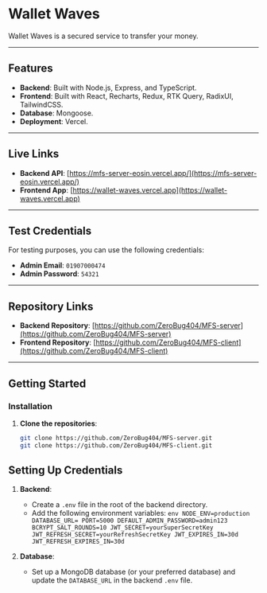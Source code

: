 # Wallet Waves

Wallet Waves is a secured service to transfer your money.

---

## Features

- **Backend**: Built with Node.js, Express, and TypeScript.
- **Frontend**: Built with React, Recharts, Redux, RTK Query, RadixUI, TailwindCSS.
- **Database**: Mongoose.
- **Deployment**: Vercel.

---

## Live Links

- **Backend API**: [https://mfs-server-eosin.vercel.app/](https://mfs-server-eosin.vercel.app/)
- **Frontend App**: [https://wallet-waves.vercel.app](https://wallet-waves.vercel.app)

---

## Test Credentials

For testing purposes, you can use the following credentials:

- **Admin Email**: `01907000474`
- **Admin Password**: `54321`

---

## Repository Links

- **Backend Repository**: [https://github.com/ZeroBug404/MFS-server](https://github.com/ZeroBug404/MFS-server)
- **Frontend Repository**: [https://github.com/ZeroBug404/MFS-client](https://github.com/ZeroBug404/MFS-client)

---

## Getting Started

### Installation

1. **Clone the repositories**:
   ```bash
   git clone https://github.com/ZeroBug404/MFS-server.git
   git clone https://github.com/ZeroBug404/MFS-client.git
   ```

## Setting Up Credentials

1. **Backend**:

   - Create a `.env` file in the root of the backend directory.
   - Add the following environment variables:
     `env
NODE_ENV=production
DATABASE_URL=
PORT=5000
DEFAULT_ADMIN_PASSWORD=admin123
BCRYPT_SALT_ROUNDS=10
JWT_SECRET=yourSuperSecretKey
JWT_REFRESH_SECRET=yourRefreshSecretKey
JWT_EXPIRES_IN=30d
JWT_REFRESH_EXPIRES_IN=30d`

2. **Database**:
   - Set up a MongoDB database (or your preferred database) and update the `DATABASE_URL` in the backend `.env` file.
